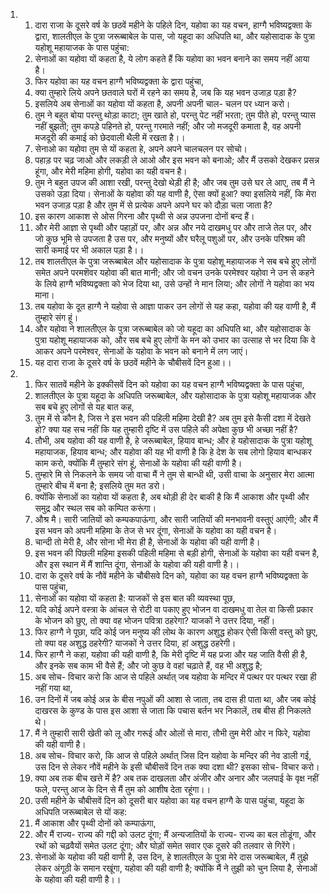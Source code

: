 <ol>
  <li>
    <ol>
      <li>दारा राजा के दूसरे वर्ष के छठवें महीने के पहिले दिन, यहोवा का यह वचन, हाग्गै भविष्यद्वक्ता के द्वारा, शालतीएल के पुत्रा जरूब्बाबेल के पास, जो यहूदा का अधिपति था, और यहोसादाक के पुत्रा यहोशू महायाजक के पास पहुंचा:</li>
      <li>सेनाओं का यहोवा यों कहता है, ये लोग कहते हैं कि यहोवा का भवन बनाने का समय नहीं आया है।</li>
      <li>फिर यहोवा का यह वचन हाग्गै भविष्यद्वक्ता के द्वारा पहुंचा,</li>
      <li>क्या तुम्हारे लिये अपने छतवाले घरों में रहने का समय है, जब कि यह भवन उजाड़ पड़ा है?</li>
      <li>इसलिये अब सेनाओं का यहोवा यों कहता है, अपनी अपनी चाल- चलन पर ध्यान करो।</li>
      <li>तुम ने बहुत बोया परन्तु थोड़ा काटा; तुम खाते हो, परन्तु पेट नहीं भरता; तुम पीते हो, परन्तु प्यास नहीं बुझती; तुम कपड़े पहिनते हो, परन्तु गरमाते नहीं; और जो मजदूरी कमाता है, वह अपनी मजदूरी की कमाई को छेदवाली थैली में रखता है।।</li>
      <li>सेनाओ का यहोवा तुम से यों कहता हे, अपने अपने चालचलन पर सोचो।</li>
      <li>पहाड़ पर चढ़ जाओ और लकड़ी ले आओ और इस भवन को बनाओ; और मैं उसको देखकर प्रसन्न हूंगा, और मेरी महिमा होगी, यहोवा का यही वचन है।</li>
      <li>तुम ने बहुत उपज की आशा रखी, परन्तु देखो थेड़ी ही है; और जब तुम उसे घर ले आए, तब मैं ने उसको उड़ा दिया। सेनाओं के यहोवा की यह वाणी है, ऐसा क्यों हुआ? क्या इसलिये नहीं, कि मेरा भवन उजाड़ पड़ा है और तुम में से प्रत्येक अपने अपने घर को दौड़ा चला जाता है?</li>
      <li>इस कारण आकाश से ओस गिरना और पृथ्वी से अन्न उपजना दोनों बन्द हैं।</li>
      <li>और मेरी आज्ञा से पृथ्वी और पहाड़ों पर, और अन्न और नये दाखमधु पर और ताजे तेल पर, और जो कुछ भूमि से उपजता है उस पर, और मनुष्यों और घरैलू पशुओं पर, और उनके परिश्रम की सारी कमाई पर भी अकाल पड़ा है।।</li>
      <li>तब शालतीएल के पुत्रा जरूब्बाबेल और यहोसादाक के पुत्रा यहोशू महायाजक ने सब बचे हुए लोगों समेत अपने परमशॆवर यहोवा की बात मानी; और जो वचन उनके परमेश्वर यहोवा ने उन से कहने के लिये हाग्गै भविष्यद्वक्ता को भेज दिया था, उसे उन्हों ने मान लिया; और लोगों ने यहोवा का भय माना।</li>
      <li>तब यहोवा के दूत हाग्गै ने यहोवा से आज्ञा पाकर उन लोगों से यह कहा, यहोवा की यह वाणी है, मैं तुम्हारे संग हूं।</li>
      <li>और यहोवा ने शालतीएल के पुत्रा जरूब्बाबेल को जो यहूदा का अधिपति था, और यहोसादाक के पुत्रा यहोशू महायाजक को, और सब बचे हुए लोगों के मन को उभार का उत्साह से भर दिया कि वे आकर अपने परमेश्वर, सेनाओं के यहोवा के भवन को बनाने में लग जाएं।</li>
      <li>यह दारा राजा के दूसरे वर्ष के छठवें महीने के चौबीसवें दिन हुआ।।</li>
    </ol>
  </li>
  <li>
    <ol>
      <li>फिर सातवें महीने के इक्कीसवें दिन को यहोवा का यह वचन हाग्गै भविष्यद्वक्ता के पास पहुंचा,</li>
      <li>शालतीएल के पुत्रा यहूदा के अधिपति जरूब्बाबेल, और यहोसादाक के पुत्रा यहोशू महायाजक और सब बचे हुए लोगों से यह बात कह,</li>
      <li>तुम में से कौन है, जिस ने इस भवन की पहिली महिमा देखी है? अब तुम इसे कैसी दशा में देखते हो? क्या यह सच नहीं कि यह तुम्हारी दृष्टि में उस पहिले की अपेक्षा कुछ भी अच्छा नहीं है?</li>
      <li>तौभी, अब यहोवा की यह वाणी है, हे जरूब्बाबेल, हियाव बान्ध; और हे यहोसादाक के पुत्रा यहोशू महायाजक, हियाव बान्ध; और यहोवा की यह भी वाणी है कि हे देश के सब लोगो हियाव बान्धकर काम करो, क्योंकि मैं तुम्हारे संग हूं, सेनाओं के यहोवा की यही वाणी है।</li>
      <li>तुम्हारे मि  से निकलने के समय जो वाचा मैं ने तुम से बान्धी थी, उसी वाचा के अनुसार मेरा आत्मा तुम्हारे बीच में बना है; इसलिये तुम मत डरो।</li>
      <li>क्योंकि सेनाओं का यहोवा यों कहता है, अब थोड़ी ही देर बाकी है कि मैं आकाश और पृथ्वी और समुद्र और स्थल सब को कम्पित करूंगा।</li>
      <li>औश्र मै। सारी जातियों को कम्पकपाऊंगा, और सारी जातियों की मनभावनी वस्तुएं आएंगी; और मैं इस भवन को अपनी महिमा के तेज से भर दूंगा, सेनाओं के यहोवा का यही वचन है।</li>
      <li>चान्दी तो मेरी है, और सोना भी मेरा ही है, सेनाओं के यहोवा की यही वाणी है।</li>
      <li>इस भवन की पिछली महिमा इसकी पहिली महिमा से बड़ी होगी, सेनाओं के यहोवा का यही वचन है, और इस स्थान में मैं शान्ति दूंगा, सेनाओं के यहोवा की यही वाणी है।।</li>
      <li>दारा के दूसरे वर्ष के नौवें महीने के चौबीसवे दिन को, यहोवा का यह वचन हाग्गै भविष्यद्वक्ता के पास पहुंचा,</li>
      <li>सेनाओं का यहोवा यों कहता है: याजकों से इस बात की व्यवस्था पूछ,</li>
      <li>यदि कोई अपने वस्त्रा के आंचल से रोटी वा पकाए हुए भोजन वा दाखमधु वा तेल वा किसी प्रकार के भोजन को छुए, तो क्या वह भोजन पवित्रा ठहरेगा? याजकों ने उत्तर दिया, नहीं।</li>
      <li>फिर हाग्गै ने पूछा, यदि कोई जन मनुष्य की लोथ के कारण अशुद्ध होकर ऐसी किसी वस्तु को छुए, तो क्या वह अशुद्ध ठहरेगी? याजकों ने उत्तर दिया, हां अशुद्ध ठहरेगी।</li>
      <li>फिर हाग्गै ने कहा, यहोवा की यही वाणी है, कि मेरी दृष्टि में यह प्रजा और यह जाति वैसी ही है, और इनके सब काम भी वैसे हैं; और जो कुछ वे वहां चढ़ाते हैं, वह भी अशुद्ध है;</li>
      <li>अब सोच- विचार करो कि आज से पहिले अर्थात् जब यहोवा के मन्दिर में पत्थर पर पत्थर रखा ही नहीं गया था,</li>
      <li>उन दिनों में जब कोई अन्न के बीस नपुओं की आशा से जाता, तब दास ही पाता था, और जब कोई दाखरस के कुण्ड के पास इस आशा से जाता कि पचास बर्तन भर निकालें, तब बीस ही निकलते थे।</li>
      <li>मैं ने तुम्हारी सारी खेती को लू और गरूई और ओलों से मारा, तौभी तुम मेरी ओर न फिरे, यहोवा की यही वाणी है।</li>
      <li>अब सोच- विचार करो, कि आज से पहिले अर्थात् जिस दिन यहोवा के मन्दिर की नेव डाली गई, उस दिन से लेकर नौवें महीने के इसी चौबीसवें दिन तक क्या दशा थी? इसका सोच- विचार करो।</li>
      <li>क्या अब तक बीच खत्ते में है? अब तक दाखलता और अंजीर और अनार और जलपाई के वृक्ष नहीं फले, परन्तु आज के दिन से मैं तुम को आशीष देता रहूंगा।।</li>
      <li>उसी महीने के चौबीसवें दिन को दूसरी बार यहोवा का यह वचन हाग्गै के पास पहुंचा, यहूदा के अधिपति जरूब्बाबेल से यों कह:</li>
      <li>मैं आकाश और पृथ्वी दोनों को कम्पाऊंगा,</li>
      <li>और मैं राज्य- राज्य की गद्दी को उलट दूंगा; मैं अन्यजातियों के राज्य- राज्य का बल तोडूंगा, और रथों को चढ़वैयों समेत उलट दूंगा; और घोड़ों समेत सवार एक दूसरे की तलवार से गिरेंगे।</li>
      <li>सेनाओं के यहोवा की यही वाणी है, उस दिन, हे शालतीएल के पुत्रा मेरे दास जरूब्बाबेल, मैं तुझे लेकर अंगूठी के समान रखूंगा, यहोवा की यही वाणी है; क्योंकि मैं ने तुझी को चुन लिया है, सेनाओं के यहोवा की यही वाणी है।।</li>
    </ol>
  </li>
</ol>